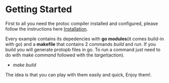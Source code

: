 # Getting Started

First to all you need the protoc compiler installed and configured, please follow the instructions here [Installation](https://github.com/cerezo074/ProtocolBuffers/blob/main/Package%20Compilation/README.md). 

Every example contains its depedencies with **go modules**(it comes build-in with go) and a **makefile** that contains 2 commands *build* and *run*. If you build you will generate protopb files in go. To run a command just need to do with make *command* followed with the *target*(action).

 - *make build*

The idea is that you can play with them easily and quick, Enjoy them!.
